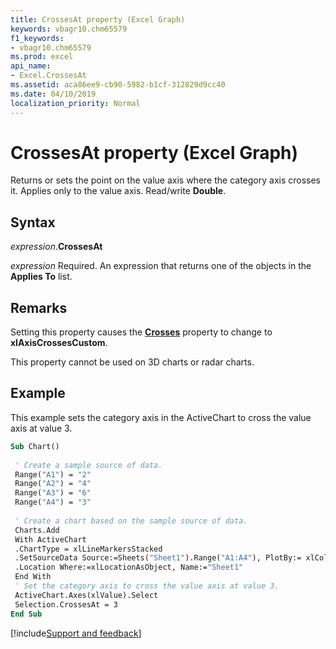 ```yaml
---
title: CrossesAt property (Excel Graph)
keywords: vbagr10.chm65579
f1_keywords:
- vbagr10.chm65579
ms.prod: excel
api_name:
- Excel.CrossesAt
ms.assetid: aca86ee9-cb90-5982-b1cf-312829d9cc40
ms.date: 04/10/2019
localization_priority: Normal
---
```



# CrossesAt property (Excel Graph)

Returns or sets the point on the value axis where the category axis crosses it. Applies only to the value axis. Read/write **Double**.

## Syntax

_expression_.**CrossesAt**

_expression_ Required. An expression that returns one of the objects in the **Applies To** list.

## Remarks

Setting this property causes the **[Crosses](Excel.Crosses.md)** property to change to **xlAxisCrossesCustom**.

This property cannot be used on 3D charts or radar charts.


## Example

This example sets the category axis in the ActiveChart to cross the value axis at value 3.

```vb
Sub Chart() 
 
 ' Create a sample source of data. 
 Range("A1") = "2" 
 Range("A2") = "4" 
 Range("A3") = "6" 
 Range("A4") = "3" 
 
 ' Create a chart based on the sample source of data. 
 Charts.Add
 With ActiveChart 
 .ChartType = xlLineMarkersStacked 
 .SetSourceData Source:=Sheets("Sheet1").Range("A1:A4"), PlotBy:= xlColumns 
 .Location Where:=xlLocationAsObject, Name:="Sheet1" 
 End With
 ' Set the category axis to cross the value axis at value 3. 
 ActiveChart.Axes(xlValue).Select 
 Selection.CrossesAt = 3
End Sub
```

[!include[Support and feedback](~/includes/feedback-boilerplate.md)]